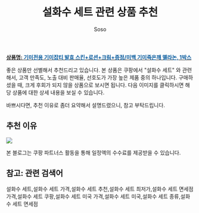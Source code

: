 ﻿---
layout: post
title:  "설화수 세트 관련 상품 추천"
author: Soso
categories: [ 디지털/가전]
tags: [설화수 세트,설화수 세트 가격,설화수 세트 추천,설화수 세트 최저가,설화수 세트 면세점 가격,설화수 세트 쿠팡,설화수 세트 미국 가격,설화수 세트 미국,설화수 세트 종류,설화수 세트 면세점]
image: https://ads-partners.coupang.com/image1/jJ-6VbDi9UHYpjQUjNzqyw7-VGYHCfngcaA_6W8UOGwE02HDsNhmAFzwD5yUa61IxWwE5zkqr-EtzWRhSjgc80X5YyuFPPfegEVuwoIlcni0CiXMWaK5LX-7sFmedW2JJM94V14mxh5nFV32tblXApxWIkMUgFavuYLdVbDIgt7Upc4ppuTgVJXHlZB3kSvi8imOJaJfjl62DWuWIVBrK_d0csCNmWPhr4dchSeZI374bx9mnfeLQr-D8cKgL2RmveED811Z6S8TJi5g4Gjg4TPVF_d8glQ1xEomsx72NPmQlYrXeILaMoOh 
description: "쿠팡에서 설화수 세트 관련 상품으로 가장 고객 선호도가 높은 제품 중 하나입니다."
---

<a href="https://link.coupang.com/re/AFFSDP?lptag=AF5673682&pageKey=7842428283&itemId=21352743209&vendorItemId=88410370550&traceid=V0-153-04b6bb82b4d81d01&clickBeacon=JXJfuZhRKH5W7qG6JUezLoZic81VvNj__T8qLb4Yq2SYbImkiYqrNFzChIDwNJr5TderCASWCVm1UrDQr2GbT86y8y10BjLCu5L5XQF2ptkSFB00_NTfF9zsxz-HeRV7LUAzOL9BSrcQi1pyg0NEBMdQrBCSg9OkVqeqRwq_REAwL2ciX9MYKumgWZhtuvF67rgCTPsaUCyFtRxCWsUlmXRtmk0RHswRyToGEpe9XQQ7yT7XC8K4droE3C7cAxAxaxSAMHr8xhq9DmNXy080K1qHrqSDRIH6hMX_ygmxv2AN69klPacCRvmNlW6LcwHf1lLsGUsjJmAgvXbEqz0r4I7aNEn6ZtnW6FhdXOidQgq7LQ1IOHloM5aN86HLYy0ohHWtDz1RDY_cmbM9Ul_JhmiUnVZkCgyPHvWxd6NYkCm5bNOynQCbVQAGPX3CDcA_7e3lzldisz-3VxxasLHFFxCGNMWnLtJp3jIVHGDPSnir19KUq5VXHQBvE-aDFZR76PvH1CaPNr53ZYBQjIMBFR50sFHWa5ZBywlNyaMZq5TwmpHXP5p0mRS74wDF45Wy4zGtmhi585enFLbocIj08rQ9EQic2DQP13n5JsDVPEvM5kQjh6MRLsMdPWslnhJiDjtcKSlxF3O__5B5v4aLpag2_Nfv6M8-sriROU13FQ4AC6fznM0j_HKX2TEkixkPUOWrA-2vc6oiiB0FG1w63lqsIAJjfQh-5uMVoXRzZVhyxyP6NsPiaGauUdWPt1aMXeqf_Xx6fURvTgC41mNfZC9R8Nm2akgtTgelMd-ICpfcYqDDqirFEZi4Y_1bOU-ukO7p8X39sqhsZU3Mz2s3rcv013ZTWNl6iWQvVLzWL7uNzpPqIyZ3HclHmu8Gq8rtRJEHutN4sG5m2bJkEZufgg%3D%3D&requestid=20240206142224032202488427&token=31850C%7CMIXED"><b>상품명: <font color='#01579B'>기미전용 기미잡티 발효 스킨+로션+크림+증정/미백 기미죽은깨 멜라논, 1박스</font></b></a>

좋은 상품만 선별해서 추천드리고 있습니다.
본 상품은 쿠팡에서 "설화수 세트" 와 관련해서, 고객 만족도, 노출 대비 판매율, 선호도가 가장 높은 제품 중의 하나입니다.
구매하셨을 때, 크게 후회가 되지 않을 상품으로 보시면 됩니다. 
다음 이미지를 클릭하시면 해당 상품에 대한 상세 내용을 보실 수 있습니다.

바쁘시다면, 추천 이유로 좀더 요약해서 설명드렸으니, 참고 부탁드립니다.

## 추천 이유 

<a href="https://link.coupang.com/re/AFFSDP?lptag=AF5673682&pageKey=7842428283&itemId=21352743209&vendorItemId=88410370550&traceid=V0-153-04b6bb82b4d81d01&clickBeacon=JXJfuZhRKH5W7qG6JUezLoZic81VvNj__T8qLb4Yq2SYbImkiYqrNFzChIDwNJr5TderCASWCVm1UrDQr2GbT86y8y10BjLCu5L5XQF2ptkSFB00_NTfF9zsxz-HeRV7LUAzOL9BSrcQi1pyg0NEBMdQrBCSg9OkVqeqRwq_REAwL2ciX9MYKumgWZhtuvF67rgCTPsaUCyFtRxCWsUlmXRtmk0RHswRyToGEpe9XQQ7yT7XC8K4droE3C7cAxAxaxSAMHr8xhq9DmNXy080K1qHrqSDRIH6hMX_ygmxv2AN69klPacCRvmNlW6LcwHf1lLsGUsjJmAgvXbEqz0r4I7aNEn6ZtnW6FhdXOidQgq7LQ1IOHloM5aN86HLYy0ohHWtDz1RDY_cmbM9Ul_JhmiUnVZkCgyPHvWxd6NYkCm5bNOynQCbVQAGPX3CDcA_7e3lzldisz-3VxxasLHFFxCGNMWnLtJp3jIVHGDPSnir19KUq5VXHQBvE-aDFZR76PvH1CaPNr53ZYBQjIMBFR50sFHWa5ZBywlNyaMZq5TwmpHXP5p0mRS74wDF45Wy4zGtmhi585enFLbocIj08rQ9EQic2DQP13n5JsDVPEvM5kQjh6MRLsMdPWslnhJiDjtcKSlxF3O__5B5v4aLpag2_Nfv6M8-sriROU13FQ4AC6fznM0j_HKX2TEkixkPUOWrA-2vc6oiiB0FG1w63lqsIAJjfQh-5uMVoXRzZVhyxyP6NsPiaGauUdWPt1aMXeqf_Xx6fURvTgC41mNfZC9R8Nm2akgtTgelMd-ICpfcYqDDqirFEZi4Y_1bOU-ukO7p8X39sqhsZU3Mz2s3rcv013ZTWNl6iWQvVLzWL7uNzpPqIyZ3HclHmu8Gq8rtRJEHutN4sG5m2bJkEZufgg%3D%3D&requestid=20240206142224032202488427&token=31850C%7CMIXED"><img src="http://image1.coupangcdn.com/image/vendor_inventory/8ac9/01508e9809d4bfd21c595c55f12d9f743482237bf10abe129329a6bf923b.png"></a> 

본 블로그는 쿠팡 파트너스 활동을 통해 일정액의 수수료를 제공받을 수 있습니다.

## 참고: 관련 검색어    
설화수 세트,설화수 세트 가격,설화수 세트 추천,설화수 세트 최저가,설화수 세트 면세점 가격,설화수 세트 쿠팡,설화수 세트 미국 가격,설화수 세트 미국,설화수 세트 종류,설화수 세트 면세점